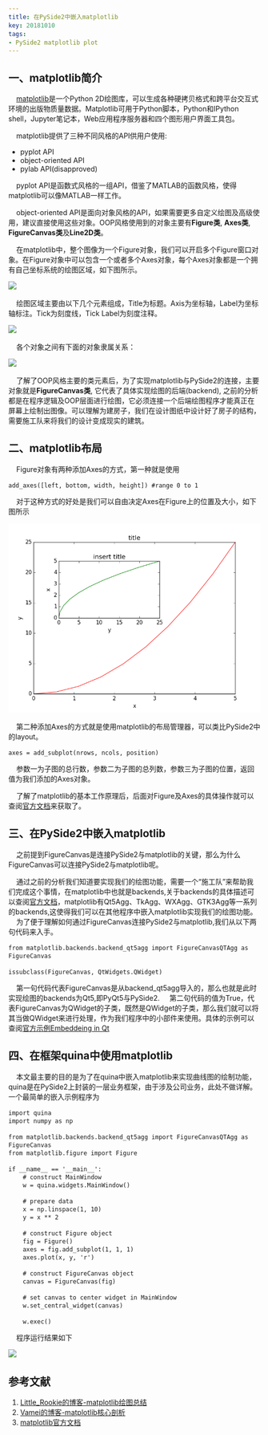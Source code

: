 ```yaml
---
title: 在PySide2中嵌入matplotlib
key: 20181010
tags:
- PySide2 matplotlib plot
---
```


## 一、matplotlib简介
<!--more-->
&nbsp;&nbsp;&nbsp;&nbsp;[matplotlib](https://matplotlib.org/ "matplotlib")是一个Python 2D绘图库，可以生成各种硬拷贝格式和跨平台交互式环境的出版物质量数据。Matplotlib可用于Python脚本，Python和IPython shell，Jupyter笔记本，Web应用程序服务器和四个图形用户界面工具包。

&nbsp;&nbsp;&nbsp;&nbsp;matplotlib提供了三种不同风格的API供用户使用:

- pyplot API
- object-oriented API
- pylab API(disapproved)

&nbsp;&nbsp;&nbsp;&nbsp;pyplot API是函数式风格的一组API，借鉴了MATLAB的函数风格，使得matplotlib可以像MATLAB一样工作。

&nbsp;&nbsp;&nbsp;&nbsp;object-oriented API是面向对象风格的API，如果需要更多自定义绘图及高级使用，建议直接使用这些对象。OOP风格使用到的对象主要有**Figure类**, **Axes类**, **FigureCanvas类**及**Line2D类**。

&nbsp;&nbsp;&nbsp;&nbsp;在matplotlib中，整个图像为一个Figure对象，我们可以开启多个Figure窗口对象。在Figure对象中可以包含一个或者多个Axes对象，每个Axes对象都是一个拥有自己坐标系统的绘图区域，如下图所示。

![](https://images0.cnblogs.com/blog/413416/201301/28161628-cc13f9c508d44b59af00d482ccaeec95.png)

&nbsp;&nbsp;&nbsp;&nbsp;绘图区域主要由以下几个元素组成，Title为标题。Axis为坐标轴，Label为坐标轴标注。Tick为刻度线，Tick Label为刻度注释。

![](https://images0.cnblogs.com/blog/413416/201301/28161103-3defdfae66314204991f221298223d7a.png)

&nbsp;&nbsp;&nbsp;&nbsp;各个对象之间有下面的对象隶属关系：

![](https://images0.cnblogs.com/blog/413416/201301/29220639-06b363b5f4e14b9585be1be494712f8c.png)

&nbsp;&nbsp;&nbsp;&nbsp;了解了OOP风格主要的类元素后，为了实现matplotlib与PySide2的连接，主要对象就是**FigureCanvas类**, 它代表了具体实现绘图的后端(backend), 之前的分析都是在程序逻辑及OOP层面进行绘图，它必须连接一个后端绘图程序才能真正在屏幕上绘制出图像。可以理解为建房子，我们在设计图纸中设计好了房子的结构，需要施工队来将我们的设计变成现实的建筑。

## 二、matplotlib布局
&nbsp;&nbsp;&nbsp;&nbsp;Figure对象有两种添加Axes的方式，第一种就是使用

	add_axes([left, bottom, width, height]) #range 0 to 1

&nbsp;&nbsp;&nbsp;&nbsp;对于这种方式的好处是我们可以自由决定Axes在Figure上的位置及大小，如下图所示

![](https://raw.githubusercontent.com/whuhan2013/ImageRepertory/master/python/figure_12.png)

&nbsp;&nbsp;&nbsp;&nbsp;第二种添加Axes的方式就是使用matplotlib的布局管理器，可以类比PySide2中的layout。
	
	axes = add_subplot(nrows, ncols, position)

&nbsp;&nbsp;&nbsp;&nbsp;参数一为子图的总行数，参数二为子图的总列数，参数三为子图的位置，返回值为我们添加的Axes对象。

&nbsp;&nbsp;&nbsp;&nbsp;了解了matplotlib的基本工作原理后，后面对Figure及Axes的具体操作就可以查阅[官方文档](https://matplotlib.org/api/api_overview.html "官方文档")来获取了。

## 三、在PySide2中嵌入matplotlib
&nbsp;&nbsp;&nbsp;&nbsp;之前提到FigureCanvas是连接PySide2与matplotlib的关键，那么为什么FigureCanvas可以连接PySide2与matplotlib呢。

&nbsp;&nbsp;&nbsp;&nbsp;通过之前的分析我们知道要实现我们的绘图功能，需要一个“施工队”来帮助我们完成这个事情，在matplotlib中也就是backends,关于backends的具体描述可以查阅[官方文档](https://matplotlib.org/tutorials/introductory/usage.html#sphx-glr-tutorials-introductory-usage-py)，matplotlib有Qt5Agg、TkAgg、WXAgg、GTK3Agg等一系列的backends,这使得我们可以在其他程序中嵌入matplotlib实现我们的绘图功能。
&nbsp;&nbsp;&nbsp;&nbsp;为了便于理解如何通过FigureCanvas连接PySide2与matplotlib,我们从以下两句代码来入手。

	from matplotlib.backends.backend_qt5agg import FigureCanvasQTAgg as FigureCanvas
	
	issubclass(FigureCanvas, QtWidgets.QWidget)

&nbsp;&nbsp;&nbsp;&nbsp;第一句代码代表FigureCanvas是从backend_qt5agg导入的，那么也就是此时实现绘图的backends为Qt5,即PyQt5与PySide2.
&nbsp;&nbsp;&nbsp;&nbsp;第二句代码的值为True，代表FigureCanvas为QWidget的子类，既然是QWidget的子类，那么我们就可以将其当做QWidget来进行处理，作为我们程序中的小部件来使用。具体的示例可以查阅[官方示例Embeddeing in Qt](https://matplotlib.org/gallery/user_interfaces/embedding_in_qt_sgskip.html?highlight=pyqt)

## 四、在框架quina中使用matplotlib
&nbsp;&nbsp;&nbsp;&nbsp;本文最主要的目的是为了在quina中嵌入matplotlib来实现曲线图的绘制功能，quina是在PySide2上封装的一层业务框架，由于涉及公司业务，此处不做详解。一个最简单的嵌入示例程序为
	
	import quina
	import numpy as np
	
	from matplotlib.backends.backend_qt5agg import FigureCanvasQTAgg as FigureCanvas
	from matplotlib.figure import Figure
	
	if __name__ == '__main__':
	    # construct MainWindow
	    w = quina.widgets.MainWindow()
	
	    # prepare data
	    x = np.linspace(1, 10)
	    y = x ** 2
	
	    # construct Figure object
	    fig = Figure()
	    axes = fig.add_subplot(1, 1, 1)
	    axes.plot(x, y, 'r')
	
	    # construct FigureCanvas object
	    canvas = FigureCanvas(fig)
	
	    # set canvas to center widget in MainWindow
	    w.set_central_widget(canvas)
	
	    w.exec()

&nbsp;&nbsp;&nbsp;&nbsp;程序运行结果如下

![](https://img-blog.csdn.net/20181010103435577?watermark/2/text/aHR0cHM6Ly9ibG9nLmNzZG4ubmV0L3dpbmdXQw==/font/5a6L5L2T/fontsize/400/fill/I0JBQkFCMA==/dissolve/70)

## 参考文献
1. [Little_Rookie的博客-matplotlib绘图总结](https://www.cnblogs.com/nxld/p/7435930.html)
2. [Vamei的博客-matplotlib核心剖析](https://www.cnblogs.com/vamei/archive/2013/01/30/2879700.html)
3. [matplotlib官方文档](https://matplotlib.org/)